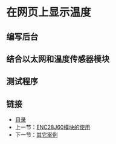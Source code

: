 # 在网页上显示温度

## 编写后台

## 结合以太网和温度传感器模块

## 测试程序


## 链接
- [目录](directory.md)  
- 上一节：[ENC28J60模块的使用](7.2.md)  
- 下一节：[其它案例](8.0.md)  
